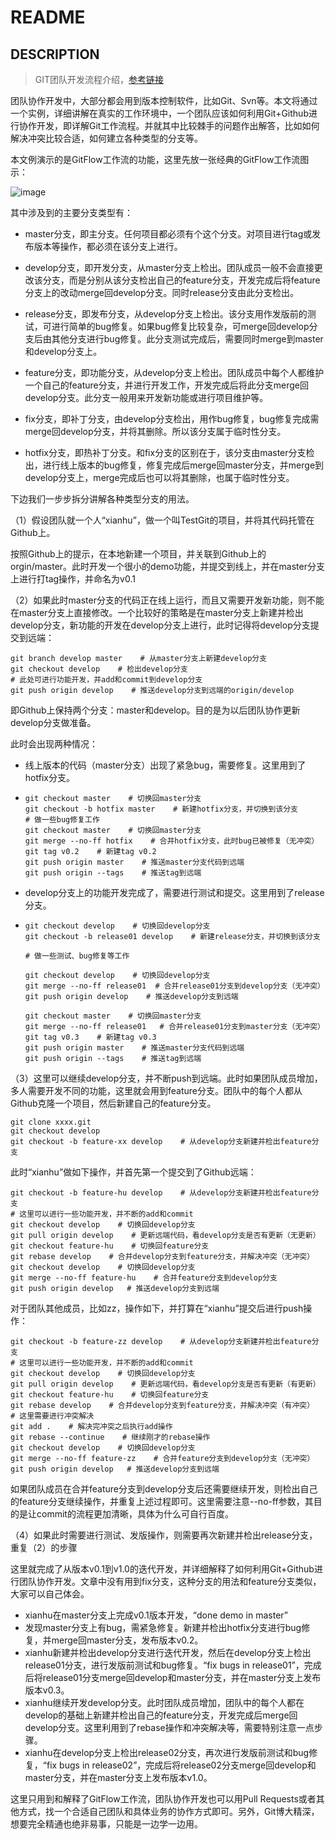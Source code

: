 # README

## DESCRIPTION

> GIT团队开发流程介绍，[参考链接](https://www.cnblogs.com/yhaing/p/8473746.html)



团队协作开发中，大部分都会用到版本控制软件，比如Git、Svn等。本文将通过一个实例，详细讲解在真实的工作环境中，一个团队应该如何利用Git+Github进行协作开发，即详解Git工作流程。并就其中比较棘手的问题作出解答，比如如何解决冲突比较合适，如何建立各种类型的分支等。

本文例演示的是GitFlow工作流的功能，这里先放一张经典的GitFlow工作流图示：

![image](/home/zhuhe/zhuhe/git_test/img/20161109103130_942.png)

其中涉及到的主要分支类型有：

- master分支，即主分支。任何项目都必须有个这个分支。对项目进行tag或发布版本等操作，都必须在该分支上进行。

- develop分支，即开发分支，从master分支上检出。团队成员一般不会直接更改该分支，而是分别从该分支检出自己的feature分支，开发完成后将feature分支上的改动merge回develop分支。同时release分支由此分支检出。
- release分支，即发布分支，从develop分支上检出。该分支用作发版前的测试，可进行简单的bug修复。如果bug修复比较复杂，可merge回develop分支后由其他分支进行bug修复。此分支测试完成后，需要同时merge到master和develop分支上。
- feature分支，即功能分支，从develop分支上检出。团队成员中每个人都维护一个自己的feature分支，并进行开发工作，开发完成后将此分支merge回develop分支。此分支一般用来开发新功能或进行项目维护等。
- fix分支，即补丁分支，由develop分支检出，用作bug修复，bug修复完成需merge回develop分支，并将其删除。所以该分支属于临时性分支。
- hotfix分支，即热补丁分支。和fix分支的区别在于，该分支由master分支检出，进行线上版本的bug修复，修复完成后merge回master分支，并merge到develop分支上，merge完成后也可以将其删除，也属于临时性分支。

下边我们一步步拆分讲解各种类型分支的用法。

（1）假设团队就一个人“xianhu”，做一个叫TestGit的项目，并将其代码托管在Github上。

按照Github上的提示，在本地新建一个项目，并关联到Github上的orgin/master。此时开发一个很小的demo功能，并提交到线上，并在master分支上进行打tag操作，并命名为v0.1

（2）如果此时master分支的代码正在线上运行，而且又需要开发新功能，则不能在master分支上直接修改。一个比较好的策略是在master分支上新建并检出develop分支，新功能的开发在develop分支上进行，此时记得将develop分支提交到远端：

```
git branch develop master    # 从master分支上新建develop分支
git checkout develop    # 检出develop分支
# 此处可进行功能开发，并add和commit到develop分支
git push origin develop    # 推送develop分支到远端的origin/develop
```

即Github上保持两个分支：master和develop。目的是为以后团队协作更新develop分支做准备。

此时会出现两种情况：

- 线上版本的代码（master分支）出现了紧急bug，需要修复。这里用到了hotfix分支。

- ```
  git checkout master    # 切换回master分支
  git checkout -b hotfix master    # 新建hotfix分支，并切换到该分支
  # 做一些bug修复工作
  git checkout master    # 切换回master分支
  git merge --no-ff hotfix    # 合并hotfix分支，此时bug已被修复（无冲突）
  git tag v0.2    # 新建tag v0.2
  git push origin master    # 推送master分支代码到远端
  git push origin --tags    # 推送tag到远端
  ```

- develop分支上的功能开发完成了，需要进行测试和提交。这里用到了release分支。

- ```
  git checkout develop    # 切换回develop分支
  git checkout -b release01 develop    # 新建release分支，并切换到该分支
  
  # 做一些测试、bug修复等工作
  
  git checkout develop    # 切换回develop分支
  git merge --no-ff release01  # 合并release01分支到develop分支（无冲突）
  git push origin develop    # 推送develop分支到远端
  
  git checkout master    # 切换回master分支
  git merge --no-ff release01   # 合并release01分支到master分支（无冲突）
  git tag v0.3    # 新建tag v0.3
  git push origin master    # 推送master分支代码到远端
  git push origin --tags    # 推送tag到远端
  ```

（3）这里可以继续develop分支，并不断push到远端。此时如果团队成员增加，多人需要开发不同的功能，这里就会用到feature分支。团队中的每个人都从Github克隆一个项目，然后新建自己的feature分支。

```
git clone xxxx.git
git checkout develop
git checkout -b feature-xx develop    # 从develop分支新建并检出feature分支
```

此时“xianhu”做如下操作，并首先第一个提交到了Github远端：

```
git checkout -b feature-hu develop    # 从develop分支新建并检出feature分支
# 这里可以进行一些功能开发，并不断的add和commit
git checkout develop    # 切换回develop分支
git pull origin develop    # 更新远端代码，看develop分支是否有更新（无更新）
git checkout feature-hu    # 切换回feature分支
git rebase develop    # 合并develop分支到feature分支，并解决冲突（无冲突）
git checkout develop    # 切换回develop分支
git merge --no-ff feature-hu    # 合并feature分支到develop分支
git push origin develop   # 推送develop分支到远端
```

对于团队其他成员，比如zz，操作如下，并打算在“xianhu”提交后进行push操作：

```
git checkout -b feature-zz develop    # 从develop分支新建并检出feature分支
# 这里可以进行一些功能开发，并不断的add和commit
git checkout develop    # 切换回develop分支
git pull origin develop    # 更新远端代码，看develop分支是否有更新（有更新）
git checkout feature-hu    # 切换回feature分支
git rebase develop    # 合并develop分支到feature分支，并解决冲突（有冲突）
# 这里需要进行冲突解决
git add .    # 解决完冲突之后执行add操作
git rebase --continue    # 继续刚才的rebase操作
git checkout develop    # 切换回develop分支
git merge --no-ff feature-zz    # 合并feature分支到develop分支（无冲突）
git push origin develop   # 推送develop分支到远端
```

如果团队成员在合并feature分支到develop分支后还需要继续开发，则检出自己的feature分支继续操作，并重复上述过程即可。这里需要注意--no-ff参数，其目的是让commit的流程更加清晰，具体为什么可自行百度。

（4）如果此时需要进行测试、发版操作，则需要再次新建并检出release分支，重复（2）的步骤

这里就完成了从版本v0.1到v1.0的迭代开发，并详细解释了如何利用Git+Github进行团队协作开发。文章中没有用到fix分支，这种分支的用法和feature分支类似，大家可以自己体会。

- xianhu在master分支上完成v0.1版本开发，“done demo in master”
- 发现master分支上有bug，需紧急修复。新建并检出hotfix分支进行bug修复，并merge回master分支，发布版本v0.2。
- xianhu新建并检出develop分支进行迭代开发，然后在develop分支上检出release01分支，进行发版前测试和bug修复。“fix bugs in  release01”，完成后将release01分支merge回develop和master分支，并在master分支上发布版本v0.3。
- xianhu继续开发develop分支。此时团队成员增加，团队中的每个人都在develop的基础上新建并检出自己的feature分支，开发完成后merge回develop分支。这里利用到了rebase操作和冲突解决等，需要特别注意一点步骤。
- xianhu在develop分支上检出release02分支，再次进行发版前测试和bug修复，“fix bugs in  release02”，完成后将release02分支merge回develop和master分支，并在master分支上发布版本v1.0。

这里只用到和解释了GitFlow工作流，团队协作开发也可以用Pull Requests或者其他方式，找一个合适自己团队和具体业务的协作方式即可。另外，Git博大精深，想要完全精通也绝非易事，只能是一边学一边用。